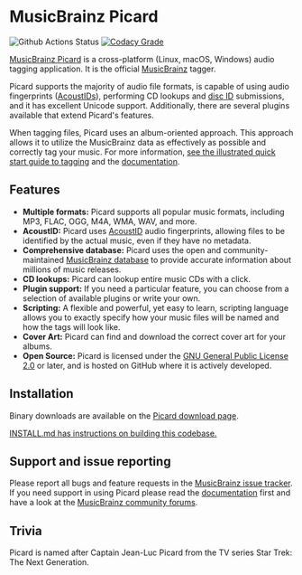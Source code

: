 # MusicBrainz Picard

![Github Actions Status](https://github.com/metabrainz/picard/workflows/Run%20tests/badge.svg)
[![Codacy Grade](https://img.shields.io/codacy/grade/4dcabf0a13ed4b27b3a381ce9ba96ecc/master.svg?style=flat-square&label=Codacy)](https://app.codacy.com/gh/metabrainz/picard)

[MusicBrainz Picard](http://picard.musicbrainz.org) is a cross-platform (Linux, macOS, Windows) audio tagging application. It is the official [MusicBrainz](http://musicbrainz.org) tagger.

Picard supports the majority of audio file formats, is capable of using audio fingerprints ([AcoustIDs](http://musicbrainz.org/doc/AcoustID)), performing CD lookups and [disc ID](http://musicbrainz.org/doc/Disc_ID) submissions, and it has excellent Unicode support. Additionally, there are several plugins available that extend Picard's features.

When tagging files, Picard uses an album-oriented approach. This approach allows it to utilize the MusicBrainz data as effectively as possible and correctly tag your music. For more information, [see the illustrated quick start guide to tagging](https://picard.musicbrainz.org/quick-start/) and the [documentation](https://picard-docs.musicbrainz.org/).


## Features

- **Multiple formats:** Picard supports all popular music formats,
  including MP3, FLAC, OGG, M4A, WMA, WAV, and more.
- **AcoustID:** Picard uses [AcoustID](http://musicbrainz.org/doc/AcoustID)
  audio fingerprints, allowing files to be identified by the actual
  music, even if they have no metadata.
- **Comprehensive database:** Picard uses the open and
  community-maintained [MusicBrainz database](http://musicbrainz.org)
  to provide accurate information about millions of music releases.
- **CD lookups:** Picard can lookup entire music CDs with a click.
- **Plugin support:** If you need a particular feature, you can choose
  from a selection of available plugins or write your own.
- **Scripting:** A flexible and powerful, yet easy to learn, scripting language
  allows you to exactly specify how your music files will be named and how the
  tags will look like.
- **Cover Art:** Picard can find and download the correct cover art for your albums.
- **Open Source:** Picard is licensed under the
  [GNU General Public License 2.0](COPYING.txt)
  or later, and is hosted on GitHub where it is actively
  developed.


## Installation

Binary downloads are available on the [Picard download page](http://picard.musicbrainz.org/downloads/).

[INSTALL.md has instructions on building this codebase.](INSTALL.md)


## Support and issue reporting

Please report all bugs and feature requests in the [MusicBrainz issue tracker](https://tickets.metabrainz.org/browse/PICARD). If you need support in using Picard please read the [documentation](https://picard-docs.musicbrainz.org/) first and have a look at the [MusicBrainz community forums](https://community.metabrainz.org/c/picard).


## Trivia

Picard is named after Captain Jean-Luc Picard from the TV series Star Trek: The Next Generation.
